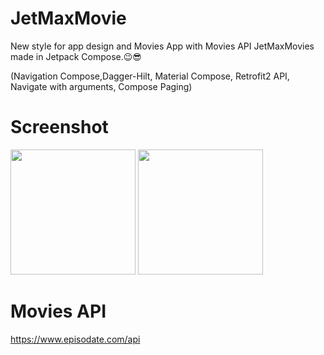 # JetMaxMovie
New style for app design and Movies App with Movies API JetMaxMovies made in Jetpack Compose.😉😎

(Navigation Compose,Dagger-Hilt, Material Compose,
Retrofit2 API, Navigate with arguments, 
Compose Paging)

# Screenshot
<p float="left">
<img src="https://user-images.githubusercontent.com/25154589/138284492-7771c618-95e6-4b01-8197-bbddcaaa9492.png" width="200" />

<img src="https://user-images.githubusercontent.com/25154589/138284520-b8514e8b-d872-41d6-8b42-4ffeaa8ab300.png" width="200" />
  
</p>

# Movies API

https://www.episodate.com/api






